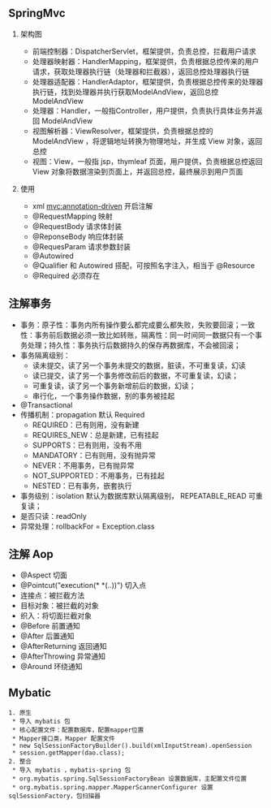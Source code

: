## SpringMvc

1. 架构图

   * 前端控制器：DispatcherServlet，框架提供，负责总控，拦截用户请求
   * 处理器映射器：HandlerMapping，框架提供，负责根据总控传来的用户请求，获取处理器执行链（处理器和拦截器），返回总控处理器执行链
   * 处理器适配器：HandlerAdaptor，框架提供，负责根据总控传来的处理器执行链，找到处理器并执行获取ModelAndView，返回总控 ModelAndView
   * 处理器：Handler，一般指Controller，用户提供，负责执行具体业务并返回 ModelAndView
   * 视图解析器：ViewResolver，框架提供，负责根据总控的 ModelAndView  ，将逻辑地址转换为物理地址，并生成 View 对象，返回总控
   * 视图：View，一般指 jsp，thymleaf 页面，用户提供，负责根据总控返回 View 对象将数据渲染到页面上，并返回总控，最终展示到用户页面

2. 使用

   * xml <mvc:annotation-driven> 开启注解

   - @RequestMapping 映射
   - @RequestBody 请求体封装
   - @ReponseBody 响应体封装
   - @RequesParam 请求参数封装
   - @Autowired
   - @Qualifier 和 Autowired 搭配，可按照名字注入，相当于 @Resource
   - @Required  必须存在

## 注解事务

* 事务：原子性：事务内所有操作要么都完成要么都失败，失败要回滚；一致性：事务前后数据必须一致比如转账，隔离性：同一时间同一数据只有一个事务处理；持久性：事务执行后数据持久的保存再数据库，不会被回滚；
* 事务隔离级别：
  * 读未提交，读了另一个事务未提交的数据，脏读，不可重复读，幻读
  * 读已提交，读了另一个事务修改前后的数据，不可重复读，幻读；
  * 可重复读，读了另一个事务新增前后的数据，幻读；
  * 串行化，一个事务操作数据，别的事务被挂起
* @Transactional
* 传播机制：propagation 默认 Required
  * REQUIRED：已有则用，没有新建
  * REQUIRES_NEW：总是新建，已有挂起
  * SUPPORTS：已有则用，没有不用
  * MANDATORY：已有则用，没有抛异常
  * NEVER：不用事务，已有抛异常
  * NOT_SUPPORTED：不用事务，已有挂起
  * NESTED：已有事务，嵌套执行
* 事务级别：isolation 默认为数据库默认隔离级别， REPEATABLE_READ 可重复读；
* 是否只读：readOnly
* 异常处理：rollbackFor = Exception.class

## 注解 Aop

* @Aspect 切面
* @Pointcut("execution(\* \*(..))") 切入点
* 连接点：被拦截方法
* 目标对象：被拦截的对象
* 织入：将切面拦截对象
* @Before 前置通知
* @After 后置通知
* @AfterReturning 返回通知
* @AfterThrowing 异常通知
* @Around 环绕通知

## Mybatic

 	1. 原生
 	 * 导入 mybatis 包
 	 * 核心配置文件：配置数据库，配置mapper位置
 	 * Mapper接口类，Mapper 配置文件
 	 * new SqlSessionFactoryBuilder().build(xmlInputStream).openSession
 	 * session.getMapper(dao.class);
 	2. 整合
 	 * 导入 mybatis ，mybatis-spring 包
 	 * org.mybatis.spring.SqlSessionFactoryBean 设置数据库，主配置文件位置
 	 * org.mybatis.spring.mapper.MapperScannerConfigurer 设置 sqlSessionFactory，包扫描器

## 